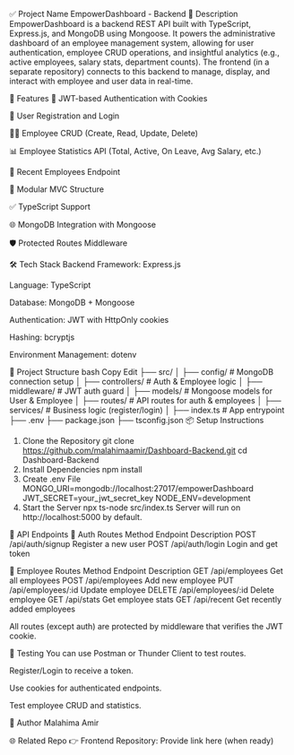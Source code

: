 ✅ Project Name
EmpowerDashboard - Backend
📄 Description
EmpowerDashboard is a backend REST API built with TypeScript, Express.js, and MongoDB using Mongoose. It powers the administrative dashboard of an employee management system, allowing for user authentication, employee CRUD operations, and insightful analytics (e.g., active employees, salary stats, department counts).
The frontend (in a separate repository) connects to this backend to manage, display, and interact with employee and user data in real-time.

🚀 Features
🔐 JWT-based Authentication with Cookies

👥 User Registration and Login

👩‍💼 Employee CRUD (Create, Read, Update, Delete)

📊 Employee Statistics API (Total, Active, On Leave, Avg Salary, etc.)

📅 Recent Employees Endpoint

📁 Modular MVC Structure

✅ TypeScript Support

🌐 MongoDB Integration with Mongoose

🛡️ Protected Routes Middleware

🛠️ Tech Stack
Backend Framework: Express.js

Language: TypeScript

Database: MongoDB + Mongoose

Authentication: JWT with HttpOnly cookies

Hashing: bcryptjs

Environment Management: dotenv

📁 Project Structure
bash
Copy
Edit
├── src/
│   ├── config/             # MongoDB connection setup
│   ├── controllers/        # Auth & Employee logic
│   ├── middleware/         # JWT auth guard
│   ├── models/             # Mongoose models for User & Employee
│   ├── routes/             # API routes for auth & employees
│   ├── services/           # Business logic (register/login)
│   ├── index.ts            # App entrypoint
├── .env
├── package.json
├── tsconfig.json
📦 Setup Instructions
1. Clone the Repository
git clone https://github.com/malahimaamir/Dashboard-Backend.git
cd Dashboard-Backend
2. Install Dependencies
npm install
3. Create .env File
MONGO_URI=mongodb://localhost:27017/empowerDashboard
JWT_SECRET=your_jwt_secret_key
NODE_ENV=development
4. Start the Server
npx ts-node src/index.ts
Server will run on http://localhost:5000 by default.

📡 API Endpoints
📌 Auth Routes
Method	Endpoint	Description
POST	/api/auth/signup	Register a new user
POST	/api/auth/login	Login and get token

📌 Employee Routes
Method	Endpoint	Description
GET	/api/employees	Get all employees
POST	/api/employees	Add new employee
PUT	/api/employees/:id	Update employee
DELETE	/api/employees/:id	Delete employee
GET	/api/stats	Get employee stats
GET	/api/recent	Get recently added employees

All routes (except auth) are protected by middleware that verifies the JWT cookie.

🧪 Testing
You can use Postman or Thunder Client to test routes.

Register/Login to receive a token.

Use cookies for authenticated endpoints.

Test employee CRUD and statistics.

🧠 Author
Malahima Amir

🌐 Related Repo
👉 Frontend Repository: Provide link here (when ready)
